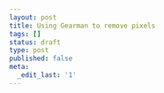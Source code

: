 ```yaml
---
layout: post
title: Using Gearman to remove pixels
tags: []
status: draft
type: post
published: false
meta:
  _edit_last: '1'
---
```


